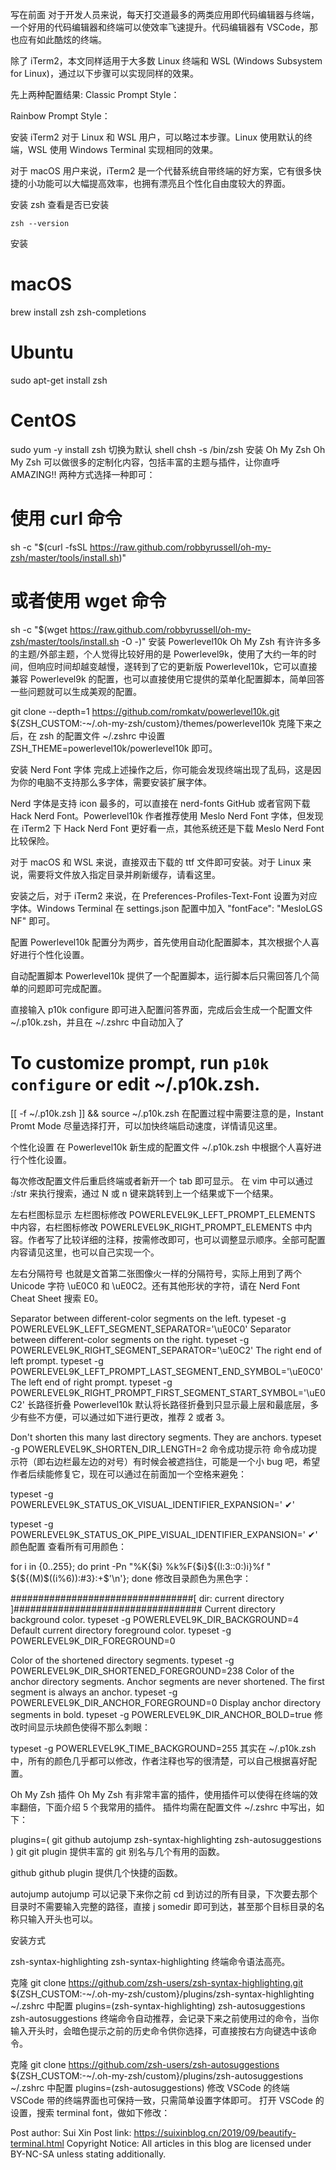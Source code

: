 写在前面
对于开发人员来说，每天打交道最多的两类应用即代码编辑器与终端，一个好用的代码编辑器和终端可以使效率飞速提升。代码编辑器有 VSCode，那也应有如此酷炫的终端。

除了 iTerm2，本文同样适用于大多数 Linux 终端和 WSL (Windows Subsystem for Linux)，通过以下步骤可以实现同样的效果。

先上两种配置结果:
Classic Prompt Style：

Rainbow Prompt Style：


安装 iTerm2
对于 Linux 和 WSL 用户，可以略过本步骤。Linux 使用默认的终端，WSL 使用 Windows Terminal 实现相同的效果。

对于 macOS 用户来说，iTerm2 是一个代替系统自带终端的好方案，它有很多快捷的小功能可以大幅提高效率，也拥有漂亮且个性化自由度较大的界面。

安装 zsh
查看是否已安装
```
zsh --version
```
安装
# macOS
brew install zsh zsh-completions

# Ubuntu
sudo apt-get install zsh

# CentOS
sudo yum -y install zsh
切换为默认 shell
chsh -s /bin/zsh
安装 Oh My Zsh
Oh My Zsh 可以做很多的定制化内容，包括丰富的主题与插件，让你直呼 AMAZING!!
两种方式选择一种即可：

# 使用 curl 命令
sh -c "$(curl -fsSL https://raw.github.com/robbyrussell/oh-my-zsh/master/tools/install.sh)"

# 或者使用 wget 命令
sh -c "$(wget https://raw.github.com/robbyrussell/oh-my-zsh/master/tools/install.sh -O -)"
安装 Powerlevel10k
Oh My Zsh 有许许多多的主题/外部主题，个人觉得比较好用的是 Powerlevel9k，使用了大约一年的时间，但响应时间却越变越慢，遂转到了它的更新版 Powerlevel10k，它可以直接兼容 Powerlevel9k 的配置，也可以直接使用它提供的菜单化配置脚本，简单回答一些问题就可以生成美观的配置。

git clone --depth=1 https://github.com/romkatv/powerlevel10k.git ${ZSH_CUSTOM:-~/.oh-my-zsh/custom}/themes/powerlevel10k
克隆下来之后，在 zsh 的配置文件 ~/.zshrc 中设置 ZSH_THEME=powerlevel10k/powerlevel10k 即可。

安装 Nerd Font 字体
完成上述操作之后，你可能会发现终端出现了乱码，这是因为你的电脑不支持那么多字体，需要安装扩展字体。

Nerd 字体是支持 icon 最多的，可以直接在 nerd-fonts GitHub 或者官网下载 Hack Nerd Font。Powerlevel10k 作者推荐使用 Meslo Nerd Font 字体，但发现在 iTerm2 下 Hack Nerd Font 更好看一点，其他系统还是下载 Meslo Nerd Font 比较保险。

对于 macOS 和 WSL 来说，直接双击下载的 ttf 文件即可安装。对于 Linux 来说，需要将文件放入指定目录并刷新缓存，请看这里。

安装之后，对于 iTerm2 来说，在 Preferences-Profiles-Text-Font 设置为对应字体。Windows Terminal 在 settings.json 配置中加入 "fontFace": "MesloLGS NF" 即可。

配置 Powerlevel10k
配置分为两步，首先使用自动化配置脚本，其次根据个人喜好进行个性化设置。

自动配置脚本
Powerlevel10k 提供了一个配置脚本，运行脚本后只需回答几个简单的问题即可完成配置。

直接输入 p10k configure 即可进入配置问答界面，完成后会生成一个配置文件 ~/.p10k.zsh，并且在 ~/.zshrc 中自动加入了

# To customize prompt, run `p10k configure` or edit ~/.p10k.zsh.
[[ -f ~/.p10k.zsh ]] && source ~/.p10k.zsh
在配置过程中需要注意的是，Instant Promt Mode 尽量选择打开，可以加快终端启动速度，详情请见这里。

个性化设置
在 Powerlevel10k 新生成的配置文件 ~/.p10k.zsh 中根据个人喜好进行个性化设置。

每次修改配置文件后重启终端或者新开一个 tab 即可显示。
在 vim 中可以通过 :/str 来执行搜索，通过 N 或 n 键来跳转到上一个结果或下一个结果。

左右栏图标显示
左栏图标修改 POWERLEVEL9K_LEFT_PROMPT_ELEMENTS 中内容，右栏图标修改 POWERLEVEL9K_RIGHT_PROMPT_ELEMENTS 中内容。作者写了比较详细的注释，按需修改即可，也可以调整显示顺序。全部可配置内容请见这里，也可以自己实现一个。

左右分隔符号
也就是文首第二张图像火一样的分隔符号，实际上用到了两个 Unicode 字符 \uE0C0 和 \uE0C2。还有其他形状的字符，请在 Nerd Font Cheat Sheet 搜索 E0。

 Separator between different-color segments on the left.
typeset -g POWERLEVEL9K_LEFT_SEGMENT_SEPARATOR='\uE0C0'
 Separator between different-color segments on the right.
typeset -g POWERLEVEL9K_RIGHT_SEGMENT_SEPARATOR='\uE0C2'
 The right end of left prompt.
typeset -g POWERLEVEL9K_LEFT_PROMPT_LAST_SEGMENT_END_SYMBOL='\uE0C0'
 The left end of right prompt.
typeset -g POWERLEVEL9K_RIGHT_PROMPT_FIRST_SEGMENT_START_SYMBOL='\uE0C2'
长路径折叠
Powerlevel10k 默认将长路径折叠到只显示最上层和最底层，多少有些不方便，可以通过如下进行更改，推荐 2 或者 3。

 Don't shorten this many last directory segments. They are anchors.
typeset -g POWERLEVEL9K_SHORTEN_DIR_LENGTH=2
命令成功提示符
命令成功提示符（即右边栏最左边的对号）有时候会被遮挡住，可能是一个小 bug 吧，希望作者后续能修复它，现在可以通过在前面加一个空格来避免：

typeset -g POWERLEVEL9K_STATUS_OK_VISUAL_IDENTIFIER_EXPANSION=' ✔'

typeset -g POWERLEVEL9K_STATUS_OK_PIPE_VISUAL_IDENTIFIER_EXPANSION=' ✔'
颜色配置
查看所有可用颜色：

for i in {0..255}; do print -Pn "%K{$i}  %k%F{$i}${(l:3::0:)i}%f " ${${(M)$((i%6)):#3}:+$'\n'}; done
修改目录颜色为黑色字：

#################################[ dir: current directory ]##################################
 Current directory background color.
 typeset -g POWERLEVEL9K_DIR_BACKGROUND=4
 Default current directory foreground color.
typeset -g POWERLEVEL9K_DIR_FOREGROUND=0

 Color of the shortened directory segments.
typeset -g POWERLEVEL9K_DIR_SHORTENED_FOREGROUND=238
 Color of the anchor directory segments. Anchor segments are never shortened. The first
 segment is always an anchor.
typeset -g POWERLEVEL9K_DIR_ANCHOR_FOREGROUND=0
 Display anchor directory segments in bold.
typeset -g POWERLEVEL9K_DIR_ANCHOR_BOLD=true
修改时间显示块颜色使得不那么刺眼：

typeset -g POWERLEVEL9K_TIME_BACKGROUND=255
其实在 ~/.p10k.zsh 中，所有的颜色几乎都可以修改，作者注释也写的很清楚，可以自己根据喜好配置。

Oh My Zsh 插件
Oh My Zsh 有非常丰富的插件，使用插件可以使得在终端的效率翻倍，下面介绍 5 个我常用的插件。
插件均需在配置文件 ~/.zshrc 中写出，如下：

plugins=(
  git
  github
  autojump
  zsh-syntax-highlighting
  zsh-autosuggestions
)
git
git plugin
提供丰富的 git 别名与几个有用的函数。

github
github plugin
提供几个快捷的函数。

autojump
autojump
可以记录下来你之前 cd 到访过的所有目录，下次要去那个目录时不需要输入完整的路径，直接 j somedir 即可到达，甚至那个目标目录的名称只输入开头也可以。

安装方式

zsh-syntax-highlighting
zsh-syntax-highlighting
终端命令语法高亮。

 克隆
git clone https://github.com/zsh-users/zsh-syntax-highlighting.git ${ZSH_CUSTOM:-~/.oh-my-zsh/custom}/plugins/zsh-syntax-highlighting
 ~/.zshrc 中配置
plugins=(zsh-syntax-highlighting)
zsh-autosuggestions
zsh-autosuggestions
终端命令自动推荐，会记录下来之前使用过的命令，当你输入开头时，会暗色提示之前的历史命令供你选择，可直接按右方向键选中该命令。

 克隆
git clone https://github.com/zsh-users/zsh-autosuggestions ${ZSH_CUSTOM:-~/.oh-my-zsh/custom}/plugins/zsh-autosuggestions
 ~/.zshrc 中配置
plugins=(zsh-autosuggestions)
修改 VSCode 的终端
VSCode 带的终端界面也可保持一致，只需简单设置字体即可。
打开 VSCode 的设置，搜索 terminal font，做如下修改：


Post author: Sui Xin
Post link: https://suixinblog.cn/2019/09/beautify-terminal.html
Copyright Notice: All articles in this blog are licensed under BY-NC-SA unless stating additionally.

